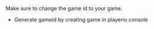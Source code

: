 Make sure to change the game id to your game.
  - Generate gameid by creating game in playerio console
 
